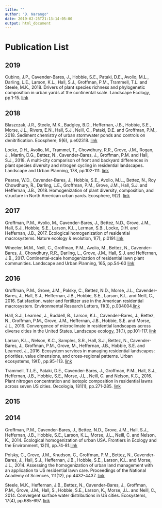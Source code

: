 ```yaml
---
title: ""
author: "D. Narango"
date: 2019-02-25T21:13:14-05:00
output: html_document
---
```


# **Publication List**

## **2019**  
Cubino, J.P., Cavender-Bares, J., Hobbie, S.E., Pataki, D.E., Avolio, M.L., Darling, L.E., Larson, K.L., Hall, S.J., Groffman, P.M., Trammell, T.L. and Steele, M.K., 2018. Drivers of plant species richness and phylogenetic composition in urban yards at the continental scale. Landscape Ecology, pp.1-15. [link](https://link.springer.com/article/10.1007/s10980-018-0744-7)  


## **2018**  
Blaszczak, J.R., Steele, M.K., Badgley, B.D., Heffernan, J.B., Hobbie, S.E., Morse, J.L., Rivers, E.N., Hall, S.J., Neill, C., Pataki, D.E. and Groffman, P.M., 2018. Sediment chemistry of urban stormwater ponds and controls on denitrification. Ecosphere, 9(6), p.e02318. [link](https://esajournals.onlinelibrary.wiley.com/doi/full/10.1002/ecs2.2318)  

Locke, D.H., Avolio, M., Trammel, T., Chowdhury, R.R., Grove, J.M., Rogan, J., Martin, D.G., Bettez, N., Cavender-Bares, J., Groffman, P.M. and Hall, S.J., 2018. A multi-city comparison of front and backyard differences in plant species diversity and nitrogen cycling in residential landscapes. Landscape and Urban Planning, 178, pp.102-111. [link](https://www.sciencedirect.com/science/article/pii/S0169204618304353)

Pearse, W.D., Cavender-Bares, J., Hobbie, S.E., Avolio, M.L., Bettez, N., Roy Chowdhury, R., Darling, L.E., Groffman, P.M., Grove, J.M., Hall, S.J. and Heffernan, J.B., 2018. Homogenization of plant diversity, composition, and structure in North American urban yards. Ecosphere, 9(2). [link](https://esajournals.onlinelibrary.wiley.com/doi/pdf/10.1002/ecs2.2105)  

## **2017**  
Groffman, P.M., Avolio, M., Cavender-Bares, J., Bettez, N.D., Grove, J.M., Hall, S.J., Hobbie, S.E., Larson, K.L., Lerman, S.B., Locke, D.H. and Heffernan, J.B., 2017. Ecological homogenization of residential macrosystems. Nature ecology & evolution, 1(7), p.0191.[link](https://www.nature.com/articles/s41559-017-0191)  

Wheeler, M.M., Neill, C., Groffman, P.M., Avolio, M., Bettez, N., Cavender-Bares, J., Chowdhury, R.R., Darling, L., Grove, J.M., Hall, S.J. and Heffernan, J.B., 2017. Continental-scale homogenization of residential lawn plant communities. Landscape and Urban Planning, 165, pp.54-63  [link](/American-Residential-Macrosystems/publication/wheeler-lawn-lup/)  


## **2016**
Groffman, P.M., Grove, J.M., Polsky, C., Bettez, N.D., Morse, J.L., Cavender-Bares, J., Hall, S.J., Heffernan, J.B., Hobbie, S.E., Larson, K.L. and Neill, C., 2016. Satisfaction, water and fertilizer use in the American residential macrosystem. Environmental Research Letters, 11(3), p.034004.[link](https://iopscience.iop.org/article/10.1088/1748-9326/11/3/034004/meta)  

Hall, S.J., Learned, J., Ruddell, B., Larson, K.L., Cavender-Bares, J., Bettez, N., Groffman, P.M., Grove, J.M., Heffernan, J.B., Hobbie, S.E. and Morse, J.L., 2016. Convergence of microclimate in residential landscapes across diverse cities in the United States. Landscape ecology, 31(1), pp.101-117. [link](https://link.springer.com/article/10.1007%2Fs10980-015-0297-y)  

Larson, K.L., Nelson, K.C., Samples, S.R., Hall, S.J., Bettez, N., Cavender-Bares, J., Groffman, P.M., Grove, M., Heffernan, J.B., Hobbie, S.E. and Learned, J., 2016. Ecosystem services in managing residential landscapes: priorities, value dimensions, and cross-regional patterns. Urban ecosystems, 19(1), pp.95-113. [link](https://link.springer.com/article/10.1007/s11252-015-0477-1)  

Trammell, T.L.E., Pataki, D.E., Cavender-Bares, J., Groffman, P.M., Hall, S.J., Heffernan, J.B., Hobbie, S.E., Morse, J.L., Neill, C. and Nelson, K.C., 2016. Plant nitrogen concentration and isotopic composition in residential lawns across seven US cities. Oecologia, 181(1), pp.271-285. [link](https://link.springer.com/article/10.1007/s00442-016-3566-9)  

## **2015**  

## **2014**
Groffman, P.M., Cavender-Bares, J., Bettez, N.D., Grove, J.M., Hall, S.J., Heffernan, J.B., Hobbie, S.E., Larson, K.L., Morse, J.L., Neill, C. and Nelson, K., 2014. Ecological homogenization of urban USA. Frontiers in Ecology and the Environment, 12(1), pp.74-81.[link](https://esajournals.onlinelibrary.wiley.com/doi/full/10.1890/120374)  

Polsky, C., Grove, J.M., Knudson, C., Groffman, P.M., Bettez, N., Cavender-Bares, J., Hall, S.J., Heffernan, J.B., Hobbie, S.E., Larson, K.L. and Morse, J.L., 2014. Assessing the homogenization of urban land management with an application to US residential lawn care. Proceedings of the National Academy of Sciences, 111(12), pp.4432-4437. [link](https://www.pnas.org/content/111/12/4432.short)  

Steele, M.K., Heffernan, J.B., Bettez, N., Cavender-Bares, J., Groffman, P.M., Grove, J.M., Hall, S., Hobbie, S.E., Larson, K., Morse, J.L. and Neill, C., 2014. Convergent surface water distributions in US cities. Ecosystems, 17(4), pp.685-697. [link](https://link.springer.com/article/10.1007/s10021-014-9751-y)  
